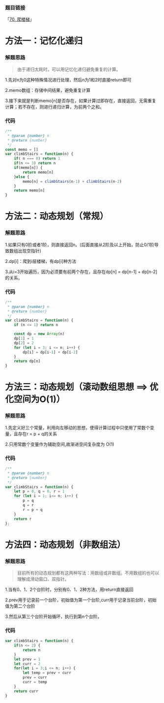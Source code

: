 ### 题目链接

「[70. 爬楼梯](https://leetcode.cn/problems/climbing-stairs/)」

# 方法一：记忆化递归

### 解题思路

> 由于递归太耗时，可以用记忆化递归避免重复的计算。

1.先对n为0这种特殊情况进行处理，然后n为1和2时直接return即可

2.memo数组：存储中间结果，避免重复计算

3.接下来就是判断memo[n]是否存在，如果计算过即存在，直接返回，无需重复计算；若不存在，则进行递归计算，为前两个之和。

### 代码

```javascript
/**
 * @param {number} n
 * @return {number}
 */
const memo = []
var climbStairs = function(n) {
    if( n === 0) return 1
    if(n <= 3) return n
    if(memo[n]) {
        return memo[n]
    }else {
        memo[n] = climbStairs(n-1) + climbStairs(n-2)
    }
    return memo[n]
}
```

# 方法二：动态规划（常规）

### 解题思路

1.如果只有0阶或者1阶，则直接返回n。(后面直接从2阶及以上开始，防止0/1阶导致数组出现空指针)

2.dp[i]：爬到i层楼梯，有dp[i]种方法

3.从i=3开始遍历，因为必须要有前两个存在，且存在dp[n] = dp[n-1] + dp[n-2]的关系。

### 代码

```javascript
/**
 * @param {number} n
 * @return {number}
 */
var climbStairs = function(n) {
    if (n <= 1) return n

    const dp = new Array(n)
    dp[1] = 1
    dp[2] = 2
    for (let i = 3; i <= n; i++) {
        dp[i] = dp[i-1] + dp[i-2]
    }
    return dp[n]
}
```

# 方法三：动态规划（滚动数组思想 ==> 优化空间为O(1)）

### 解题思路

1.先定义好三个常量，利用向左移动的思想，使得计算过程中只使用了常数个变量，且存在r = p + q的关系

2.只用常数个变量作为辅助空间,故渐进空间复杂度为 O(1)

### 代码

```javascript
/**
 * @param {number} n
 * @return {number}
 */
var climbStairs = function(n) {
    let p = 0, q = 0, r = 1  
    for (let i = 1; i<= n; i++) {
        p = q
        q = r
        r = p + q
    }
    return r
};
```

# 方法四：动态规划（非数组法）

### 解题思路

> 目前所有的动态规划都有这两种写法：用数组或非数组。不用数组的也可以理解成滑动窗口、双指针。

1.当有0、1、2个台阶时，分别有0、1、2种方法，用return直接返回

2.prev用于记录前一个台阶，初始值为第一个台阶,curr用于记录当前台阶，初始值为第二个台阶

3.然后从第三个台阶开始循环，执行到第n个台阶。

### 代码

```javascript
var climbStairs = function(n) {
    if(n <= 2) {
        return n
    }
    let prev = 1
    let curr = 2
    for(let i = 3;i <= n; i++) {
        let temp = prev + curr
        prev = curr
        curr = temp
    }
    return curr
}
```

